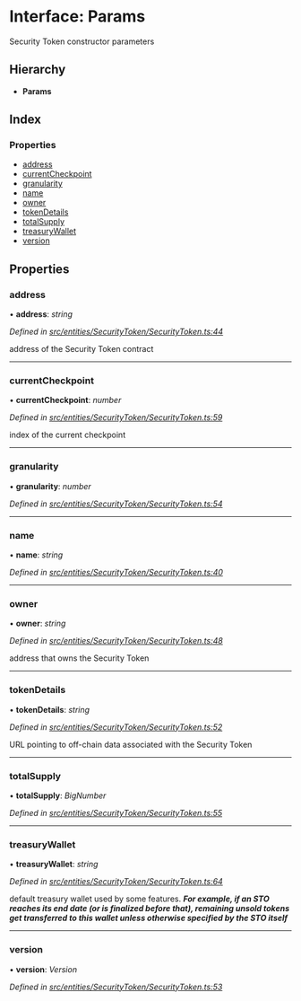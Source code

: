 # Interface: Params

Security Token constructor parameters

## Hierarchy

* **Params**

## Index

### Properties

* [address](_entities_securitytoken_securitytoken_.params.md#address)
* [currentCheckpoint](_entities_securitytoken_securitytoken_.params.md#currentcheckpoint)
* [granularity](_entities_securitytoken_securitytoken_.params.md#granularity)
* [name](_entities_securitytoken_securitytoken_.params.md#name)
* [owner](_entities_securitytoken_securitytoken_.params.md#owner)
* [tokenDetails](_entities_securitytoken_securitytoken_.params.md#tokendetails)
* [totalSupply](_entities_securitytoken_securitytoken_.params.md#totalsupply)
* [treasuryWallet](_entities_securitytoken_securitytoken_.params.md#treasurywallet)
* [version](_entities_securitytoken_securitytoken_.params.md#version)

## Properties

###  address

• **address**: *string*

*Defined in [src/entities/SecurityToken/SecurityToken.ts:44](https://github.com/PolymathNetwork/polymath-sdk/blob/550676f/src/entities/SecurityToken/SecurityToken.ts#L44)*

address of the Security Token contract

___

###  currentCheckpoint

• **currentCheckpoint**: *number*

*Defined in [src/entities/SecurityToken/SecurityToken.ts:59](https://github.com/PolymathNetwork/polymath-sdk/blob/550676f/src/entities/SecurityToken/SecurityToken.ts#L59)*

index of the current checkpoint

___

###  granularity

• **granularity**: *number*

*Defined in [src/entities/SecurityToken/SecurityToken.ts:54](https://github.com/PolymathNetwork/polymath-sdk/blob/550676f/src/entities/SecurityToken/SecurityToken.ts#L54)*

___

###  name

• **name**: *string*

*Defined in [src/entities/SecurityToken/SecurityToken.ts:40](https://github.com/PolymathNetwork/polymath-sdk/blob/550676f/src/entities/SecurityToken/SecurityToken.ts#L40)*

___

###  owner

• **owner**: *string*

*Defined in [src/entities/SecurityToken/SecurityToken.ts:48](https://github.com/PolymathNetwork/polymath-sdk/blob/550676f/src/entities/SecurityToken/SecurityToken.ts#L48)*

address that owns the Security Token

___

###  tokenDetails

• **tokenDetails**: *string*

*Defined in [src/entities/SecurityToken/SecurityToken.ts:52](https://github.com/PolymathNetwork/polymath-sdk/blob/550676f/src/entities/SecurityToken/SecurityToken.ts#L52)*

URL pointing to off-chain data associated with the Security Token

___

###  totalSupply

• **totalSupply**: *BigNumber*

*Defined in [src/entities/SecurityToken/SecurityToken.ts:55](https://github.com/PolymathNetwork/polymath-sdk/blob/550676f/src/entities/SecurityToken/SecurityToken.ts#L55)*

___

###  treasuryWallet

• **treasuryWallet**: *string*

*Defined in [src/entities/SecurityToken/SecurityToken.ts:64](https://github.com/PolymathNetwork/polymath-sdk/blob/550676f/src/entities/SecurityToken/SecurityToken.ts#L64)*

default treasury wallet used by some features.
***For example, if an STO reaches its end date (or is finalized before that), remaining unsold tokens get transferred to this wallet unless otherwise specified by the STO itself***

___

###  version

• **version**: *Version*

*Defined in [src/entities/SecurityToken/SecurityToken.ts:53](https://github.com/PolymathNetwork/polymath-sdk/blob/550676f/src/entities/SecurityToken/SecurityToken.ts#L53)*
